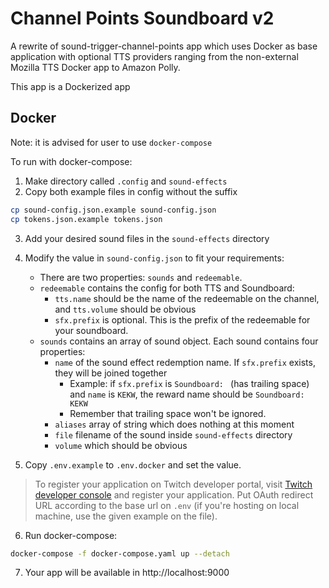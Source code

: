 # Channel Points Soundboard v2

A rewrite of sound-trigger-channel-points app which uses Docker as base application with optional TTS providers ranging from the non-external Mozilla TTS Docker app to Amazon Polly.

This app is a Dockerized app

## Docker

Note: it is advised for user to use `docker-compose`

To run with docker-compose:

1. Make directory called `.config` and `sound-effects`
2. Copy both example files in config without the suffix

```sh
cp sound-config.json.example sound-config.json
cp tokens.json.example tokens.json
```

3. Add your desired sound files in the `sound-effects` directory

4. Modify the value in `sound-config.json` to fit your requirements:

   - There are two properties: `sounds` and `redeemable`.
   - `redeemable` contains the config for both TTS and Soundboard:
     - `tts.name` should be the name of the redeemable on the channel, and `tts.volume` should be obvious
     - `sfx.prefix` is optional. This is the prefix of the redeemable for your soundboard.
   - `sounds` contains an array of sound object. Each sound contains four properties:
     - `name` of the sound effect redemption name. If `sfx.prefix` exists, they will be joined together
       - Example: if `sfx.prefix` is `Soundboard: ` (has trailing space) and `name` is `KEKW`, the reward name should be `Soundboard: KEKW`
       - Remember that trailing space won't be ignored.
     - `aliases` array of string which does nothing at this moment
     - `file` filename of the sound inside `sound-effects` directory
     - `volume` which should be obvious

5. Copy `.env.example` to `.env.docker` and set the value.

> To register your application on Twitch developer portal, visit [Twitch developer console](https://dev.twitch.tv/console/apps) and register your application. Put OAuth redirect URL according to the base url on `.env` (if you're hosting on local machine, use the given example on the file).

6. Run docker-compose:

```sh
docker-compose -f docker-compose.yaml up --detach
```

7. Your app will be available in http://localhost:9000

